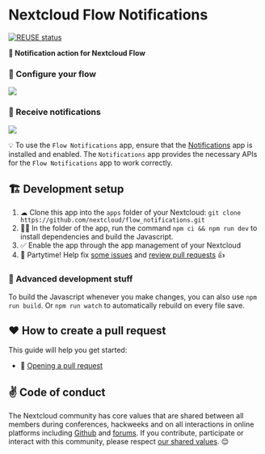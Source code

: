 <!--
  - SPDX-FileCopyrightText: 2020 Nextcloud GmbH and Nextcloud contributors
  - SPDX-License-Identifier: AGPL-3.0-or-later
-->
# Nextcloud Flow Notifications

[![REUSE status](https://api.reuse.software/badge/github.com/nextcloud/flow_notifications)](https://api.reuse.software/info/github.com/nextcloud/flow_notifications)

**📝 Notification action for Nextcloud Flow**

### 🔩 Configure your flow
![](screenshots/configuration.png)

### 🔔 Receive notifications
![](screenshots/notification.png)

💡 To use the `Flow Notifications` app, ensure that the [Notifications](https://github.com/nextcloud/notifications) app is installed and enabled. The `Notifications` app provides the necessary APIs for the `Flow Notifications` app to work correctly.

## 🏗 Development setup

1. ☁ Clone this app into the `apps` folder of your Nextcloud: `git clone https://github.com/nextcloud/flow_notifications.git`
2. 👩‍💻 In the folder of the app, run the command `npm ci && npm run dev` to install dependencies and build the Javascript.
3. ✅ Enable the app through the app management of your Nextcloud
4. 🎉 Partytime! Help fix [some issues](https://github.com/nextcloud/flow_notifications/issues) and [review pull requests](https://github.com/nextcloud/flow_notifications/pulls) 👍


### 🧙 Advanced development stuff

To build the Javascript whenever you make changes, you can also use `npm run build`. Or `npm run watch` to automatically rebuild on every file save.


## ♥ How to create a pull request

This guide will help you get started:
- 💃 [Opening a pull request](https://opensource.guide/how-to-contribute/#opening-a-pull-request)


## ✌ Code of conduct

The Nextcloud community has core values that are shared between all members during conferences, hackweeks and on all interactions in online platforms including [Github](https://github.com/nextcloud) and [forums](https://help.nextcloud.com). If you contribute, participate or interact with this community, please respect [our shared values](https://nextcloud.com/code-of-conduct/). 😌
